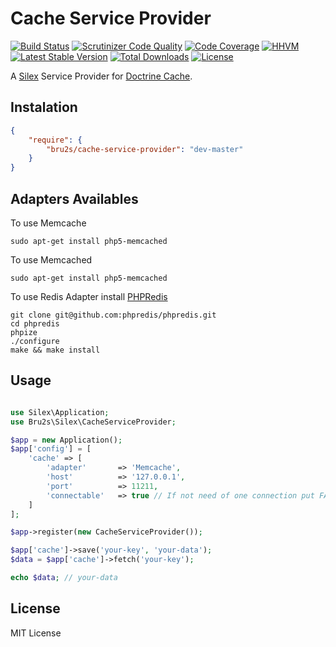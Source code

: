 # Cache Service Provider
[![Build Status](https://img.shields.io/travis/dafiti/cache-service-provider/master.svg?style=flat-square)](https://travis-ci.org/dafiti/cache-service-provider)
[![Scrutinizer Code Quality](https://img.shields.io/scrutinizer/g/dafiti/cache-service-provider/master.svg?style=flat-square)](https://scrutinizer-ci.com/g/dafiti/cache-service-provider/?branch=master)
[![Code Coverage](https://img.shields.io/scrutinizer/coverage/g/dafiti/cache-service-provider/master.svg?style=flat-square)](https://scrutinizer-ci.com/g/dafiti/cache-service-provider/?branch=master)
[![HHVM](https://img.shields.io/hhvm/dafiti/cache-service-provider.svg)](https://travis-ci.org/dafiti/cache-service-provider)
[![Latest Stable Version](https://img.shields.io/packagist/v/dafiti/cache-service-provider.svg?style=flat-square)](https://packagist.org/packages/dafiti/cache-service-provider)
[![Total Downloads](https://img.shields.io/packagist/dt/dafiti/cache-service-provider.svg?style=flat-square)](https://packagist.org/packages/dafiti/cache-service-provider)
[![License](https://img.shields.io/packagist/l/dafiti/cache-service-provider.svg?style=flat-square)](https://packagist.org/packages/dafiti/cache-service-provider)

A [Silex](https://github.com/silexphp/Silex) Service Provider for [Doctrine Cache](https://github.com/doctrine/cache).

## Instalation

```json
{
    "require": {
        "bru2s/cache-service-provider": "dev-master"
    }
}
```

## Adapters Availables


To use Memcache
~~~
sudo apt-get install php5-memcached

~~~


To use Memcached
~~~
sudo apt-get install php5-memcached

~~~


To use Redis Adapter install [PHPRedis](https://github.com/phpredis/phpredis)
~~~
git clone git@github.com:phpredis/phpredis.git
cd phpredis
phpize
./configure
make && make install
~~~

## Usage

```php

use Silex\Application;
use Bru2s\Silex\CacheServiceProvider;

$app = new Application();
$app['config'] = [
    'cache' => [
        'adapter'       => 'Memcache',
        'host'          => '127.0.0.1',
        'port'          => 11211,
        'connectable'   => true // If not need of one connection put FALSE (in Filesystem must be FALSE)
    ]
];

$app->register(new CacheServiceProvider());

$app['cache']->save('your-key', 'your-data');
$data = $app['cache']->fetch('your-key');

echo $data; // your-data

```

## License

MIT License
